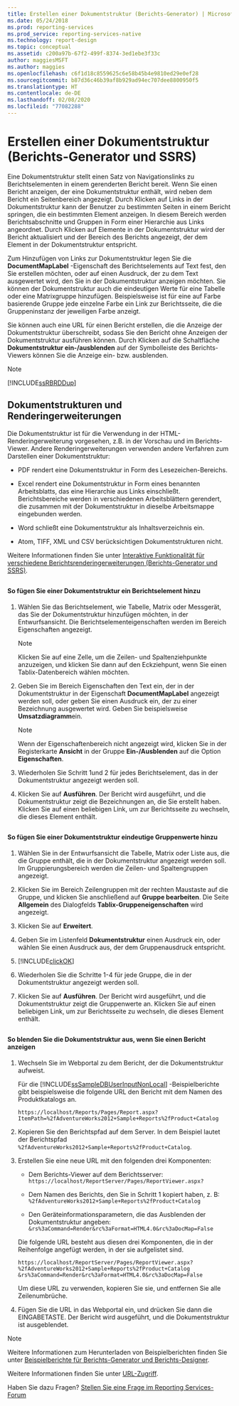 ```yaml
---
title: Erstellen einer Dokumentstruktur (Berichts-Generator) | Microsoft-Dokumentation
ms.date: 05/24/2018
ms.prod: reporting-services
ms.prod_service: reporting-services-native
ms.technology: report-design
ms.topic: conceptual
ms.assetid: c200a97b-67f2-499f-8374-3ed1ebe3f33c
author: maggiesMSFT
ms.author: maggies
ms.openlocfilehash: c6f1d18c8559625c6e58b45b4e9810ed29e0ef28
ms.sourcegitcommit: b87d36c46b39af8b929ad94ec707dee8800950f5
ms.translationtype: HT
ms.contentlocale: de-DE
ms.lasthandoff: 02/08/2020
ms.locfileid: "77082288"
---
```

# <a name="create-a-document-map-report-builder-and-ssrs"></a>Erstellen einer Dokumentstruktur (Berichts-Generator und SSRS)

Eine Dokumentstruktur stellt einen Satz von Navigationslinks zu Berichtselementen in einem gerenderten Bericht bereit. Wenn Sie einen Bericht anzeigen, der eine Dokumentstruktur enthält, wird neben dem Bericht ein Seitenbereich angezeigt. Durch Klicken auf Links in der Dokumentstruktur kann der Benutzer zu bestimmten Seiten in einem Bericht springen, die ein bestimmten Element anzeigen. In diesem Bereich werden Berichtsabschnitte und Gruppen in Form einer Hierarchie aus Links angeordnet. Durch Klicken auf Elemente in der Dokumentstruktur wird der Bericht aktualisiert und der Bereich des Berichts angezeigt, der dem Element in der Dokumentstruktur entspricht.  
  
 Zum Hinzufügen von Links zur Dokumentstruktur legen Sie die **DocumentMapLabel** -Eigenschaft des Berichtselements auf Text fest, den Sie erstellen möchten, oder auf einen Ausdruck, der zu dem Text ausgewertet wird, den Sie in der Dokumentstruktur anzeigen möchten. Sie können der Dokumentstruktur auch die eindeutigen Werte für eine Tabelle oder eine Matrixgruppe hinzufügen. Beispielsweise ist für eine auf Farbe basierende Gruppe jede einzelne Farbe ein Link zur Berichtsseite, die die Gruppeninstanz der jeweiligen Farbe anzeigt.  
  
 Sie können auch eine URL für einen Bericht erstellen, die die Anzeige der Dokumentstruktur überschreibt, sodass Sie den Bericht ohne Anzeigen der Dokumentstruktur ausführen können. Durch Klicken auf die Schaltfläche **Dokumentstruktur ein-/ausblenden** auf der Symbolleiste des Berichts-Viewers können Sie die Anzeige ein- bzw. ausblenden.  
  
> [!NOTE]  
>  [!INCLUDE[ssRBRDDup](../../includes/ssrbrddup-md.md)]  
  
##  <a name="DocMapRenderExtensions"></a> Dokumentstrukturen und Renderingerweiterungen  
 Die Dokumentstruktur ist für die Verwendung in der HTML-Renderingerweiterung vorgesehen, z.B. in der Vorschau und im Berichts-Viewer. Andere Renderingerweiterungen verwenden andere Verfahren zum Darstellen einer Dokumentstruktur:  
  
-   PDF rendert eine Dokumentstruktur in Form des Lesezeichen-Bereichs.  
  
-   Excel rendert eine Dokumentstruktur in Form eines benannten Arbeitsblatts, das eine Hierarchie aus Links einschließt. Berichtsbereiche werden in verschiedenen Arbeitsblättern gerendert, die zusammen mit der Dokumentstruktur in dieselbe Arbeitsmappe eingebunden werden.  
  
-   Word schließt eine Dokumentstruktur als Inhaltsverzeichnis ein.  
  
-   Atom, TIFF, XML und CSV berücksichtigen Dokumentstrukturen nicht.  
  
 Weitere Informationen finden Sie unter [Interaktive Funktionalität für verschiedene Berichtsrenderingerweiterungen (Berichts-Generator und SSRS)](../../reporting-services/report-builder/interactive-functionality-different-report-rendering-extensions.md).  
  
##  <a name="AddRptItemToMap"></a>   
#### <a name="to-add-a-report-item-to-a-document-map"></a>So fügen Sie einer Dokumentstruktur ein Berichtselement hinzu  
  
1.  Wählen Sie das Berichtselement, wie Tabelle, Matrix oder Messgerät, das Sie der Dokumentstruktur hinzufügen möchten, in der Entwurfsansicht. Die Berichtselementeigenschaften werden im Bereich Eigenschaften angezeigt.  
  
    > [!NOTE]  
    >  Klicken Sie auf eine Zelle, um die Zeilen- und Spaltenziehpunkte anzuzeigen, und klicken Sie dann auf den Eckziehpunt, wenn Sie einen Tablix-Datenbereich wählen möchten.  
  
2.  Geben Sie im Bereich Eigenschaften den Text ein, der in der Dokumentstruktur in der Eigenschaft **DocumentMapLabel** angezeigt werden soll, oder geben Sie einen Ausdruck ein, der zu einer Bezeichnung ausgewertet wird. Geben Sie beispielsweise **Umsatzdiagramm**ein.  
  
    > [!NOTE]  
    >  Wenn der Eigenschaftenbereich nicht angezeigt wird, klicken Sie in der Registerkarte **Ansicht** in der Gruppe **Ein-/Ausblenden** auf die Option **Eigenschaften**.  
  
3.  Wiederholen Sie Schritt 1und 2 für jedes Berichtselement, das in der Dokumentstruktur angezeigt werden soll.  
  
4.  Klicken Sie auf **Ausführen**. Der Bericht wird ausgeführt, und die Dokumentstruktur zeigt die Bezeichnungen an, die Sie erstellt haben. Klicken Sie auf einen beliebigen Link, um zur Berichtsseite zu wechseln, die dieses Element enthält.  

  
##  <a name="AddUniqueValuesToMap"></a>   
#### <a name="to-add-unique-group-values-to-a-document-map"></a>So fügen Sie einer Dokumentstruktur eindeutige Gruppenwerte hinzu  
  
1.  Wählen Sie in der Entwurfsansicht die Tabelle, Matrix oder Liste aus, die die Gruppe enthält, die in der Dokumentstruktur angezeigt werden soll. Im Gruppierungsbereich werden die Zeilen- und Spaltengruppen angezeigt.  
  
2.  Klicken Sie im Bereich Zeilengruppen mit der rechten Maustaste auf die Gruppe, und klicken Sie anschließend auf **Gruppe bearbeiten**. Die Seite **Allgemein** des Dialogfelds **Tablix-Gruppeneigenschaften** wird angezeigt.  
  
3.  Klicken Sie auf **Erweitert**.  
  
4.  Geben Sie im Listenfeld **Dokumentstruktur** einen Ausdruck ein, oder wählen Sie einen Ausdruck aus, der dem Gruppenausdruck entspricht.  
  
5.  [!INCLUDE[clickOK](../../includes/clickok-md.md)]  
  
6.  Wiederholen Sie die Schritte 1-4 für jede Gruppe, die in der Dokumentstruktur angezeigt werden soll.  
  
7.  Klicken Sie auf **Ausführen**. Der Bericht wird ausgeführt, und die Dokumentstruktur zeigt die Gruppenwerte an. Klicken Sie auf einen beliebigen Link, um zur Berichtsseite zu wechseln, die dieses Element enthält.  
  
##  <a name="HideMapWhenViewRpt"></a>   
#### <a name="to-hide-the-document-map-when-you-view-a-report"></a>So blenden Sie die Dokumentstruktur aus, wenn Sie einen Bericht anzeigen  
  
1.  Wechseln Sie im Webportal zu dem Bericht, der die Dokumentstruktur aufweist.  
  
     Für die [!INCLUDE[ssSampleDBUserInputNonLocal](../../includes/sssampledbuserinputnonlocal-md.md)] -Beispielberichte gibt beispielsweise die folgende URL den Bericht mit dem Namen des Produktkatalogs an.  
  
    ```  
    https://localhost/Reports/Pages/Report.aspx?ItemPath=%2fAdventureWorks2012+Sample+Reports%2fProduct+Catalog  
    ```  
  
2.  Kopieren Sie den Berichtspfad auf dem Server. In dem Beispiel lautet der Berichtspfad `%2fAdventureWorks2012+Sample+Reports%2fProduct+Catalog`.  
  
3.  Erstellen Sie eine neue URL mit den folgenden drei Komponenten:  
  
    -   Dem Berichts-Viewer auf dem Berichtsserver: `https://localhost/ReportServer/Pages/ReportViewer.aspx?`  
  
    -   Dem Namen des Berichts, den Sie in Schritt 1 kopiert haben, z. B: `%2fAdventureWorks2012+Sample+Reports%2fProduct+Catalog`  
  
    -   Den Geräteinformationsparametern, die das Ausblenden der Dokumentstruktur angeben: `&rs%3aCommand=Render&rc%3aFormat=HTML4.0&rc%3aDocMap=False`  
  
     Die folgende URL besteht aus diesen drei Komponenten, die in der Reihenfolge angefügt werden, in der sie aufgelistet sind.  
  
    ```  
    https://localhost/ReportServer/Pages/ReportViewer.aspx?  
    %2fAdventureWorks2012+Sample+Reports%2fProduct+Catalog  
    &rs%3aCommand=Render&rc%3aFormat=HTML4.0&rc%3aDocMap=False  
    ```  
  
     Um diese URL zu verwenden, kopieren Sie sie, und entfernen Sie alle Zeilenumbrüche.  
  
4.  Fügen Sie die URL in das Webportal ein, und drücken Sie dann die EINGABETASTE. Der Bericht wird ausgeführt, und die Dokumentstruktur ist ausgeblendet.  
  
> [!NOTE]  
>  Weitere Informationen zum Herunterladen von Beispielberichten finden Sie unter [Beispielberichte für Berichts-Generator und Berichts-Designer](https://social.technet.microsoft.com/wiki/contents/articles/1093.reporting-services-samples-on-codeplex-sql-server-reporting-services-ssrs.aspx).  
>   
  >  Weitere Informationen finden Sie unter [URL-Zugriff](../url-access-ssrs.md). 


Haben Sie dazu Fragen? [Stellen Sie eine Frage im Reporting Services-Forum](https://go.microsoft.com/fwlink/?LinkId=620231)
